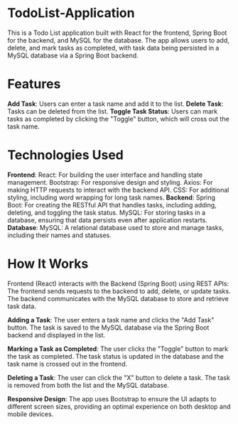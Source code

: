 # TodoList-Application

This is a Todo List application built with React for the frontend, Spring Boot for the backend, and MySQL for the database. The app allows users to add, delete, and mark tasks as completed, with task data being persisted in a MySQL database via a Spring Boot backend.

# Features
**Add Task**: 
Users can enter a task name and add it to the list.
**Delete Task**: 
Tasks can be deleted from the list.
**Toggle Task Status**:
Users can mark tasks as completed by clicking the "Toggle" button, which will cross out the task name.

# Technologies Used
**Frontend**:
React: For building the user interface and handling state management.
Bootstrap: For responsive design and styling.
Axios: For making HTTP requests to interact with the backend API.
CSS: For additional styling, including word wrapping for long task names.
**Backend**:
Spring Boot: For creating the RESTful API that handles tasks, including adding, deleting, and toggling the task status.
MySQL: For storing tasks in a database, ensuring that data persists even after application restarts.
**Database**:
MySQL: A relational database used to store and manage tasks, including their names and statuses.

# How It Works
Frontend (React) interacts with the Backend (Spring Boot) using REST APIs:
The frontend sends requests to the backend to add, delete, or update tasks.
The backend communicates with the MySQL database to store and retrieve task data.

**Adding a Task**: 
The user enters a task name and clicks the "Add Task" button. The task is saved to the MySQL database via the Spring Boot backend and displayed in the list.

**Marking a Task as Completed**: 
The user clicks the "Toggle" button to mark the task as completed. The task status is updated in the database and the task name is crossed out in the frontend.

**Deleting a Task**: 
The user can click the "X" button to delete a task. The task is removed from both the list and the MySQL database.

**Responsive Design**: 
The app uses Bootstrap to ensure the UI adapts to different screen sizes, providing an optimal experience on both desktop and mobile devices.
